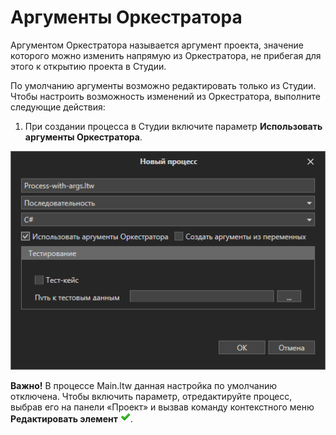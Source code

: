 # Аргументы Оркестратора

Аргументом Оркестратора называется аргумент проекта, значение которого можно изменить напрямую из Оркестратора, не прибегая для этого к открытию проекта в Студии. 

По умолчанию аргументы возможно редактировать только из Студии. Чтобы настроить возможность изменений из Оркестратора, выполните следующие действия:

1. При создании процесса в Студии включите параметр **Использовать аргументы Оркестратора**.

![](<../../.gitbook/assets/process-with-args.png>)

**Важно!** В процессе Main.ltw данная настройка по умолчанию отключена. Чтобы включить параметр, отредактируйте процесс, выбрав его на панели «Проект» и вызвав команду контекстного меню **Редактировать элемент** ![](<../../.gitbook/assets/4 (1) (1) (2) (1) (1) (1) (1).png>). 
